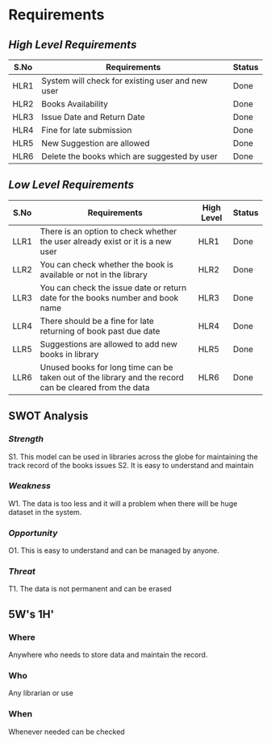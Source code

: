 # Requirements

## *High Level Requirements*

|S.No| Requirements| Status|
|----|-------------|-------|
|HLR1|System will check for existing user and new user|Done|
|HLR2|Books Availability|Done|
|HLR3|Issue Date and Return Date|Done|
|HLR4|Fine for late submission|Done|
|HLR5|New Suggestion are allowed|Done|
|HLR6|Delete the books which are suggested by user|Done|

## *Low Level Requirements*

|S.No| Requirements|High Level | Status|
|----|-------------|-----------|-------|
|LLR1|There is an option to check whether the user already exist or it is a new user|HLR1|Done|
|LLR2|You can check whether the book is available or not in the library|HLR2|Done|
|LLR3|You can check the issue date or return date for the books number and book name|HLR3|Done|
|LLR4|There should be a fine for late returning of book past due date|HLR4|Done|
|LLR5|Suggestions are allowed to add new books in library|HLR5|Done|
|LLR6|Unused books for long time can be taken out of the library and the record can be cleared from the data|HLR6|Done|

## SWOT Analysis
### *Strength*
S1. This model can be used in libraries across the globe for maintaining the track record of the books issues
S2. It is easy to understand and maintain

### *Weakness*
W1. The data is too less and it will a problem when there will be huge dataset in the system.

### *Opportunity*
O1. This is easy to understand and can be managed by anyone.

### *Threat*
T1. The data is not permanent and can be erased






## 5W's 1H'

### Where
Anywhere who needs to store data and maintain the record.

### Who
Any librarian or use

### When
Whenever needed can be checked 



